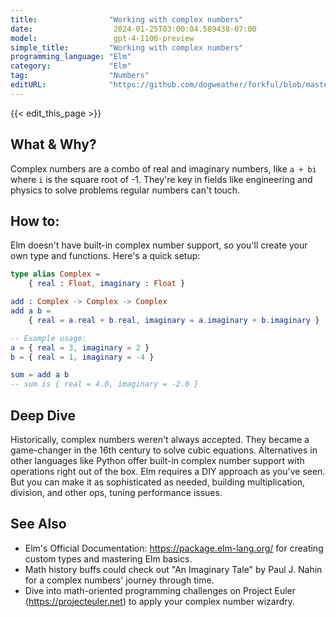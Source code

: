 ```yaml
---
title:                "Working with complex numbers"
date:                  2024-01-25T03:00:04.589438-07:00
model:                 gpt-4-1106-preview
simple_title:         "Working with complex numbers"
programming_language: "Elm"
category:             "Elm"
tag:                  "Numbers"
editURL:              "https://github.com/dogweather/forkful/blob/master/content/en/elm/working-with-complex-numbers.md"
---
```


{{< edit_this_page >}}

## What & Why?
Complex numbers are a combo of real and imaginary numbers, like `a + bi` where `i` is the square root of -1. They're key in fields like engineering and physics to solve problems regular numbers can't touch.

## How to:
Elm doesn't have built-in complex number support, so you'll create your own type and functions. Here's a quick setup:

```Elm
type alias Complex =
    { real : Float, imaginary : Float }

add : Complex -> Complex -> Complex
add a b =
    { real = a.real + b.real, imaginary = a.imaginary + b.imaginary }

-- Example usage:
a = { real = 3, imaginary = 2 }
b = { real = 1, imaginary = -4 }

sum = add a b
-- sum is { real = 4.0, imaginary = -2.0 }
```

## Deep Dive
Historically, complex numbers weren't always accepted. They became a game-changer in the 16th century to solve cubic equations. Alternatives in other languages like Python offer built-in complex number support with operations right out of the box. Elm requires a DIY approach as you've seen. But you can make it as sophisticated as needed, building multiplication, division, and other ops, tuning performance issues.

## See Also
- Elm's Official Documentation: https://package.elm-lang.org/ for creating custom types and mastering Elm basics.
- Math history buffs could check out "An Imaginary Tale" by Paul J. Nahin for a complex numbers' journey through time.
- Dive into math-oriented programming challenges on Project Euler (https://projecteuler.net) to apply your complex number wizardry.
